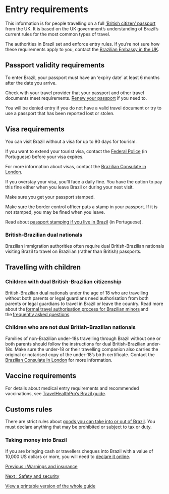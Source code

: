 # Entry requirements

This information is for people travelling on a full [‘British citizen’ passport](https://www.gov.uk/types-of-british-nationality) from the UK. It is based on the UK government’s understanding of Brazil’s current rules for the most common types of travel.

The authorities in Brazil set and enforce entry rules. If you’re not sure how these requirements apply to you, contact the [Brazilian Embassy in the UK](https://www.gov.br/mre/pt-br/embaixada-londres).

## Passport validity requirements

To enter Brazil, your passport must have an ‘expiry date’ at least 6 months after the date you arrive.

Check with your travel provider that your passport and other travel documents meet requirements. [Renew your passport](https://www.gov.uk/renew-adult-passport/renew) if you need to.

You will be denied entry if you do not have a valid travel document or try to use a passport that has been reported lost or stolen.

## Visa requirements

You can visit Brazil without a visa for up to 90 days for tourism.

If you want to extend your tourist visa, contact the [Federal Police](https://www.gov.br/pf/pt-br/assuntos/imigracao) (in Portuguese) before your visa expires.

For more information about visas, contact the [Brazilian Consulate in London](https://www.gov.br/mre/pt-br/consulado-londres/consulate-general).

If you overstay your visa, you’ll face a daily fine. You have the option to pay this fine either when you leave Brazil or during your next visit.

Make sure you get your passport stamped.

Make sure the border control officer puts a stamp in your passport. If it is not stamped, you may be fined when you leave.

Read about [passport stamping if you live in Brazil](https://www.gov.br/pf/pt-br/assuntos/passaporte/ajuda/duvidas_/caderneta/caderneta-carimbo-no-passaporte) (in Portuguese).

### British-Brazilian dual nationals

Brazilian immigration authorities often require dual British-Brazilian nationals visiting Brazil to travel on Brazilian (rather than British) passports.

## Travelling with children

### Children with dual British-Brazilian citizenship

British-Brazilian dual nationals under the age of 18 who are travelling without both parents or legal guardians need authorisation from both parents or legal guardians to travel in Brazil or leave the country. Read more about the [formal travel authorisation process for Brazilian minors](https://www.gov.br/mre/pt-br/consulado-londres/brazilian-minor-children-travel/travel-consent-for-brazilian-minor-children) and the [frequently asked questions](https://www.gov.br/mre/pt-br/consulado-londres/brazilian-minor-children-travel/frequently-asked-questions).

### Children who are not dual British-Brazilian nationals

Families of non-Brazilian under-18s travelling through Brazil without one or both parents should follow the instructions for dual British-Brazilian under-18s. Make sure the under-18 or their travelling companion also carries the original or notarised copy of the under-18’s birth certificate. Contact the [Brazilian Consulate in London](https://www.gov.br/mre/pt-br/consulado-londres/consulate-general) for more information.

## Vaccine requirements

For details about medical entry requirements and recommended vaccinations, see [TravelHealthPro’s Brazil guide](https://travelhealthpro.org.uk/country/34/brazil#Vaccine_Recommendations).

## Customs rules

There are strict rules about [goods you can take into or out of Brazil](https://www.gov.br/mre/pt-br/consulado-londres/useful-information/visiting-brazil#goods). You must declare anything that may be prohibited or subject to tax or duty.

### Taking money into Brazil

If you are bringing cash or travellers cheques into Brazil with a value of 10,000 US dollars or more, you will need to [declare it online](https://www.gov.br/mre/pt-br/consulado-londres/useful-information/visiting-brazil).

[Previous
:
Warnings and insurance](/foreign-travel-advice/brazil)

[Next
:
Safety and security](/foreign-travel-advice/brazil/safety-and-security)

[View a printable version of the whole guide](/foreign-travel-advice/brazil/print)